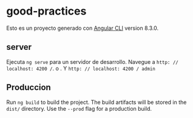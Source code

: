 # good-practices

Esto es un proyecto generado con [Angular CLI](https://github.com/angular/angular-cli) version 8.3.0.

## server

Ejecuta `ng serve` para un servidor de desarrollo. Navegue a `http: // localhost: 4200 /`. o . Y `http: // localhost: 4200 / admin`

## Produccion

Run `ng build` to build the project. The build artifacts will be stored in the `dist/` directory. Use the `--prod` flag for a production build.
